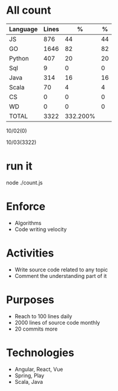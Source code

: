 # All count
|Language|Lines|%|%|
|----------|-------|--------|--------|
|JS   |876|44|44|
|GO   |1646|82|82|
|Python |407|20|20|
|Sql |9|0|0|
|Java |314|16|16|
|Scala|70|4|4|
|CS   |0|0|0|
|WD   |0|0|0|
|TOTAL|3322|332.200%|
10/02(0)

10/03(3322)


# run it
node ./count.js
    
# Enforce
* Algorithms
* Code writing velocity

# Activities
* Write source code related to any topic
* Comment the understanding part of it
    
# Purposes
* Reach to 100 lines daily
* 2000 lines of source code monthly
* 20 commits more

# Technologies
* Angular, React, Vue
* Spring, Play
* Scala, Java
